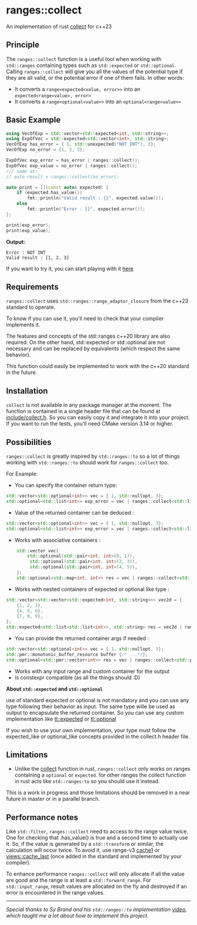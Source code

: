 # ranges::collect 

An implementation of rust [collect][1] for c++23

## Principle

The `ranges::collect` function is a useful tool when working with `std::ranges` containing types such as `std::expected` or `std::optional`.
Calling `ranges::collect` will give you all the values of the potential type if they are all valid, or the potential error if one of them fails.
In other words:

* It converts a `range<expected<value, error>>` into an `expected<range<value>, error>`
* It converts a `range<optional<value>>` into an `optional<range<value>>`

## Basic Example 

```cpp
using VecOfExp = std::vector<std::expected<int, std::string>>;
using ExpOfVec = std::expected<std::vector<int>, std::string>;
VecOfExp has_error = { 1, std::unexpected("NOT INT"), 3};
VecOfExp no_error = {1, 2, 3};

ExpOfVec exp_error = has_error | ranges::collect();
ExpOfVec exp_value = no_error | ranges::collect();
/// same as: 
// auto result = ranges::collect(no_error);

auto print = [](const auto& expected) {
    if (expected.has_value())
        fmt::println("Valid result : {}", expected.value());
    else
        fmt::println("Error : {}", expected.error());
};

print(exp_error);
print(exp_value);
```
**Output:**
```
Error : NOT INT
Valid result : [1, 2, 3]
```
If you want to try it, you can start playing with it [here][2]

## Requirements
`ranges::collect` uses `std::ranges::range_adaptor_closure` from the c++23 standard to operate.

To know if you can use it, you'll need to check that your compiler implements it.

The features and concepts of the std::ranges c++20 library are also required.
On the other hand, std::expected or std::optional are not necessary and can be replaced by equivalents (which respect the same behavior). 

This function could easily be implemented to work with the c++20 standard in the future.

## Installation
`collect` is not available in any package manager at the moment. 
The function is contained in a single header file that can be found at [include/collect.h][2]. So you can easily copy it and integrate it into your project.
If you want to run the tests, you'll need CMake version 3.14 or higher.

## Possibilities

`ranges::collect` is greatly inspired by `std::ranges::to` so a lot of things working with `std::ranges::to` should work for `ranges::collect` too.

For Example:

* You can specify the container return type:
```cpp
std::vector<std::optional<int>> vec = { 1, std::nullopt, 3};
std::optional<std::list<int>> exp_error = vec | ranges::collect<std::list<int>>();
```

*  Value of the returned container can be deduced :
```cpp
std::vector<std::optional<int>> vec = { 1, std::nullopt, 3};
std::optional<std::list<int>> exp_error = vec | ranges::collect<std::list>();
```

*  Works with associative containers :
```cpp
    std::vector vec{
        std::optional(std::pair<int, int>(0, 1)),
         std::optional(std::pair<int, int>(2, 3)),
         std::optional(std::pair<int, int>(4, 5)),
    };
    std::optional<std::map<int, int>> res = vec | ranges::collect<std::map<int, int>>();
```

* Works with nested containers of expected or optional like type :
```cpp
std::vector<std::vector<std::expected<int, std::string>>> vec2d = {
    {1, 2, 3},
    {4, 5, 6},
    {7, 8, 9},
};
std::expected<std::list<std::list<int>>, std::string> res = vec2d | ranges::collect<std::list<std::list<int>>>();
```

* You can provide the returned container args if needed :
```cpp
std::vector<std::optional<int>> vec = { 1, std::nullopt, 3};
std::pmr::monotonic_buffer_resource buffer {/* ...*/};
std::optional<std::pmr::vector<int>> res = vec | ranges::collect<std::pmr::vector<int>>(&buffer);
```
* Works with any input range and custom container for the output
* is constexpr compatible (as all the things should :D)

**About `std::expected` and `std::optional`** 

use of standard expected or optional is not mandatory and you can use any type following their behavior as input. The same type wille be used as output to encapsulate the returned container.
So you can use any custom implementation like [tl::expected][2] or [tl::optional][3]

If you wish to use your own implementation, your type must follow the expected_like or optional_like concepts provided in the collect.h header file.

## Limitations

* Unlike the [collect][1] function in rust, `ranges::collect` only works on ranges containing a `optional` or `expected`. for other ranges the collect function in rust acts like `std::ranges:to` so you should use it instead.

This is a work in progress and those limitations should be removed in a near future in master or in a parallel branch.

## Performance notes
Like `std::filter`, `ranges::collect` need to access to the range value twice. One for checking that .has_value() is true and a second time to actually use it. So, if the value is generated by a `std::transform` or similar, the calculation will occur twice.
To avoid it, use range-v3 [cache1][5] or [views::cache_last][6] (once added in the standard and implemented by your compiler).

To enhance performance `ranges::collect` will only allocate if all the value are good and the range is at least a `std::forward_range`.
For `std::input_range`, result values are allocated on the fly and destroyed if an error is encountered in the range values.


---

*Special thanks to Sy Brand and his `std::ranges::to` implementation [video][7], which taught me a lot about how to implement this project.*

  [1]: https://doc.rust-lang.org/std/iter/trait.Iterator.html#method.collect
  [2]: https://godbolt.org/z/4bGo5jfsv
  [3]: https://github.com/jileventreur/collect/blob/master/include/collect.h
  [4]: https://github.com/TartanLlama/expected
  [5]: https://doc.rust-lang.org/std/iter/trait.Iterator.html#method.collect
  [6]: https://ericniebler.github.io/range-v3/structranges_1_1views_1_1cache1__fn.html
  [7]: https://www.open-std.org/jtc1/sc22/wg21/docs/papers/2024/p3138r0.html
  [8]: https://www.youtube.com/watch?v=lU403RAZV0I

